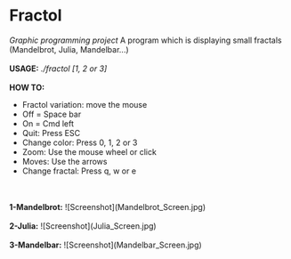 # Fractol


<i>Graphic programming project</i>
A program which is displaying small fractals (Mandelbrot, Julia, Mandelbar...)
<br/>
<br/>
<b>USAGE:</b> <i>./fractol [1, 2 or 3]</i>
<br/>
<br/>
<b>HOW TO:</b>
<br/>
- Fractol variation: move the mouse<br/>
- Off = Space bar<br/>
- On = Cmd left<br/>
- Quit: Press ESC<br/>
- Change color: Press 0, 1, 2 or 3<br/>
- Zoom: Use the mouse wheel or click<br/>
- Moves: Use the arrows<br/>
- Change fractal: Press q, w or e<br/>
<br/>
<br/>
<b>1-Mandelbrot:</b>
![Screenshot](Mandelbrot_Screen.jpg)
<br/>
<br/>
<b>2-Julia:</b>
![Screenshot](Julia_Screen.jpg)
<br/>
<br/>
<b>3-Mandelbar:</b>
![Screenshot](Mandelbar_Screen.jpg)
